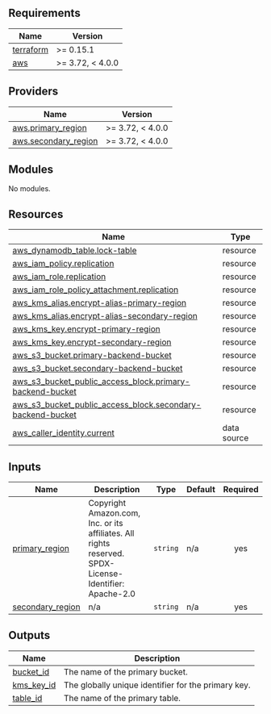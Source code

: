 ## Requirements

| Name | Version |
|------|---------|
| <a name="requirement_terraform"></a> [terraform](#requirement\_terraform) | >= 0.15.1 |
| <a name="requirement_aws"></a> [aws](#requirement\_aws) | >= 3.72, < 4.0.0 |

## Providers

| Name | Version |
|------|---------|
| <a name="provider_aws.primary_region"></a> [aws.primary\_region](#provider\_aws.primary\_region) | >= 3.72, < 4.0.0 |
| <a name="provider_aws.secondary_region"></a> [aws.secondary\_region](#provider\_aws.secondary\_region) | >= 3.72, < 4.0.0 |

## Modules

No modules.

## Resources

| Name | Type |
|------|------|
| [aws_dynamodb_table.lock-table](https://registry.terraform.io/providers/hashicorp/aws/latest/docs/resources/dynamodb_table) | resource |
| [aws_iam_policy.replication](https://registry.terraform.io/providers/hashicorp/aws/latest/docs/resources/iam_policy) | resource |
| [aws_iam_role.replication](https://registry.terraform.io/providers/hashicorp/aws/latest/docs/resources/iam_role) | resource |
| [aws_iam_role_policy_attachment.replication](https://registry.terraform.io/providers/hashicorp/aws/latest/docs/resources/iam_role_policy_attachment) | resource |
| [aws_kms_alias.encrypt-alias-primary-region](https://registry.terraform.io/providers/hashicorp/aws/latest/docs/resources/kms_alias) | resource |
| [aws_kms_alias.encrypt-alias-secondary-region](https://registry.terraform.io/providers/hashicorp/aws/latest/docs/resources/kms_alias) | resource |
| [aws_kms_key.encrypt-primary-region](https://registry.terraform.io/providers/hashicorp/aws/latest/docs/resources/kms_key) | resource |
| [aws_kms_key.encrypt-secondary-region](https://registry.terraform.io/providers/hashicorp/aws/latest/docs/resources/kms_key) | resource |
| [aws_s3_bucket.primary-backend-bucket](https://registry.terraform.io/providers/hashicorp/aws/latest/docs/resources/s3_bucket) | resource |
| [aws_s3_bucket.secondary-backend-bucket](https://registry.terraform.io/providers/hashicorp/aws/latest/docs/resources/s3_bucket) | resource |
| [aws_s3_bucket_public_access_block.primary-backend-bucket](https://registry.terraform.io/providers/hashicorp/aws/latest/docs/resources/s3_bucket_public_access_block) | resource |
| [aws_s3_bucket_public_access_block.secondary-backend-bucket](https://registry.terraform.io/providers/hashicorp/aws/latest/docs/resources/s3_bucket_public_access_block) | resource |
| [aws_caller_identity.current](https://registry.terraform.io/providers/hashicorp/aws/latest/docs/data-sources/caller_identity) | data source |

## Inputs

| Name | Description | Type | Default | Required |
|------|-------------|------|---------|:--------:|
| <a name="input_primary_region"></a> [primary\_region](#input\_primary\_region) | Copyright Amazon.com, Inc. or its affiliates. All rights reserved. SPDX-License-Identifier: Apache-2.0 | `string` | n/a | yes |
| <a name="input_secondary_region"></a> [secondary\_region](#input\_secondary\_region) | n/a | `string` | n/a | yes |

## Outputs

| Name | Description |
|------|-------------|
| <a name="output_bucket_id"></a> [bucket\_id](#output\_bucket\_id) | The name of the primary bucket. |
| <a name="output_kms_key_id"></a> [kms\_key\_id](#output\_kms\_key\_id) | The globally unique identifier for the primary key. |
| <a name="output_table_id"></a> [table\_id](#output\_table\_id) | The name of the primary table. |
